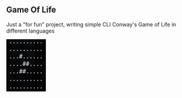 ## Game Of Life

Just a "for fun" project, writing simple CLI Conway's Game of Life in different languages

![Screenshot](./thumbnail.png)

